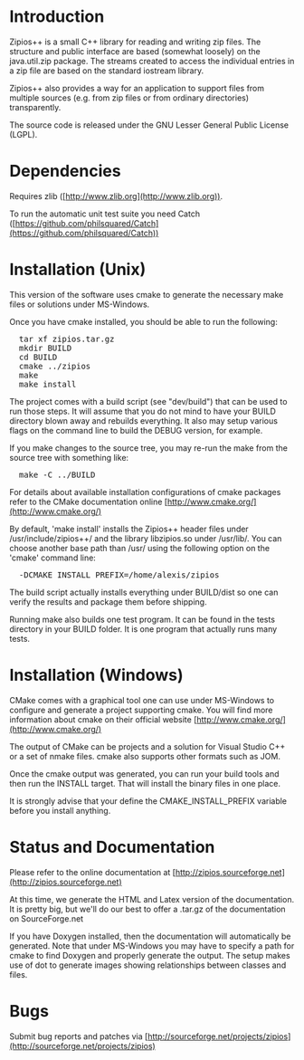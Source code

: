 # Introduction

Zipios++ is a small C++ library for reading and writing zip files. The structure and public interface are based (somewhat loosely) on the java.util.zip package. The streams created to access the individual entries in a zip file are based on the standard iostream library.

Zipios++ also provides a way for an application to support files from multiple sources (e.g. from zip files or from ordinary directories) transparently.

The source code is released under the GNU Lesser General Public License (LGPL).


# Dependencies

Requires zlib ([http://www.zlib.org](http://www.zlib.org)).

To run the automatic unit test suite you need Catch ([https://github.com/philsquared/Catch](https://github.com/philsquared/Catch))


# Installation (Unix)

This version of the software uses cmake to generate the necessary make files or solutions under MS-Windows.

Once you have cmake installed, you should be able to run the following:

<pre>
  tar xf zipios.tar.gz
  mkdir BUILD
  cd BUILD
  cmake ../zipios
  make
  make install
</pre>

The project comes with a build script (see "dev/build") that can be used to run those steps. It will assume that you do not mind to have your BUILD directory blown away and rebuilds everything. It also may setup various flags on the command line to build the DEBUG version, for example.

If you make changes to the source tree, you may re-run the make from the source tree with something like:

<pre>
  make -C ../BUILD
</pre>

For details about available installation configurations of cmake packages refer to the CMake documentation online [http://www.cmake.org/](http://www.cmake.org/)

By default, 'make install' installs the Zipios++ header files under /usr/include/zipios++/ and the library libzipios.so under /usr/lib/. You can choose another base path than /usr/ using the following option on the 'cmake' command line:

<pre>
  -DCMAKE_INSTALL_PREFIX=/home/alexis/zipios
</pre>

The build script actually installs everything under BUILD/dist so one can verify the results and package them before shipping.

Running make also builds one test program. It can be found in the tests directory in your BUILD folder. It is one program that actually runs many tests.


# Installation (Windows)

CMake comes with a graphical tool one can use under MS-Windows to configure and generate a project supporting cmake. You will find more information about cmake on their official website [http://www.cmake.org/](http://www.cmake.org/)

The output of CMake can be projects and a solution for Visual Studio C++ or a set of nmake files. cmake also supports other formats such as JOM.

Once the cmake output was generated, you can run your build tools and then run the INSTALL target. That will install the binary files in one place.

It is strongly advise that your define the CMAKE_INSTALL_PREFIX variable before you install anything.


# Status and Documentation

Please refer to the online documentation at [http://zipios.sourceforge.net](http://zipios.sourceforge.net)

At this time, we generate the HTML and Latex version of the documentation. It is pretty big, but we'll do our best to offer a .tar.gz of the documentation on SourceForge.net

If you have Doxygen installed, then the documentation will automatically be generated. Note that under MS-Windows you may have to specify a path for cmake to find Doxygen and properly generate the output. The setup makes use of dot to generate images showing relationships between classes and files.


# Bugs

Submit bug reports and patches via
[http://sourceforge.net/projects/zipios](http://sourceforge.net/projects/zipios)
